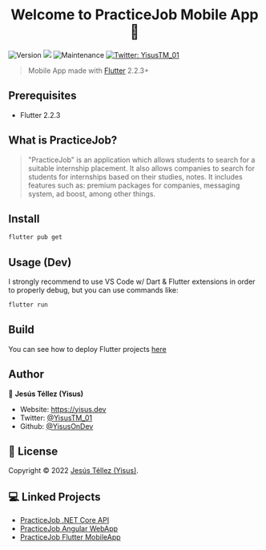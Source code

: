 <h1 align="center">Welcome to PracticeJob Mobile App 👋</h1>
<p>
  <img alt="Version" src="https://img.shields.io/badge/version-1.0.0-blue.svg?cacheSeconds=2592000" />
  <img src="https://img.shields.io/badge/Flutter-2.2.3-blue.svg" />
  <img alt="Maintenance" src="https://img.shields.io/badge/Maintained%3F-no-red.svg" />
  <a href="https://twitter.com/YisusTM\_01" target="_blank">
    <img alt="Twitter: YisusTM_01" src="https://img.shields.io/twitter/follow/YisusTM_01.svg?style=social" />
  </a>
</p>

> Mobile App made with [Flutter](https://flutter.dev/) 2.2.3+

## Prerequisites

- Flutter 2.2.3

## What is PracticeJob?
> "PracticeJob" is an application which allows students to search for a suitable internship placement. It also allows companies to search for students for internships based on their studies, notes. It includes features such as: premium packages for companies, messaging system, ad boost, among other things.

## Install

```sh
flutter pub get
```

## Usage (Dev)
I strongly recommend to use VS Code w/ Dart & Flutter extensions in order to properly debug, but you can use commands like:
```sh
flutter run
```

## Build
You can see how to deploy Flutter projects [here](https://docs.flutter.dev/deployment/android)

## Author

👤 **Jesús Téllez (Yisus)**

* Website: https://yisus.dev
* Twitter: [@YisusTM\_01](https://twitter.com/YisusTM\_01)
* Github: [@YisusOnDev](https://github.com/YisusOnDev)

## 📝 License
Copyright © 2022 [Jesús Téllez (Yisus)](https://github.com/YisusOnDev).<br />

## 💻 Linked Projects
* [PracticeJob .NET Core API](https://github.com/YisusOnDev/PracticeJob_API)
* [PracticeJob Angular WebApp](https://github.com/YisusOnDev/PracticeJob_Angular)
* [PracticeJob Flutter MobileApp](https://github.com/YisusOnDev/PracticeJob_Flutter)
